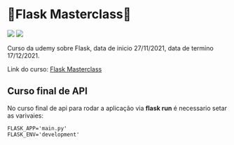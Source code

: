 # 🐉Flask Masterclass🐉

![](https://img.shields.io/github/last-commit/HenriqueCCdA/DesenvolvimentoWeb?style=plasti&ccolor=blue)
![](https://img.shields.io/badge/Autor-Henrique%20C%20C%20de%20Andrade-blue)


Curso da udemy sobre Flask, data de inicio 27/11/2021, data de termino 17/12/2021.

Link do curso: [Flask Masterclass](https://www.udemy.com/course/criando-aplicacoes-com-flask-docker/) 

## Curso final de API

No curso final de api para rodar a aplicação via **flask run** é necessario setar as varivaies:

```Console
FLASK_APP='main.py'
FLASK_ENV='development'
```
